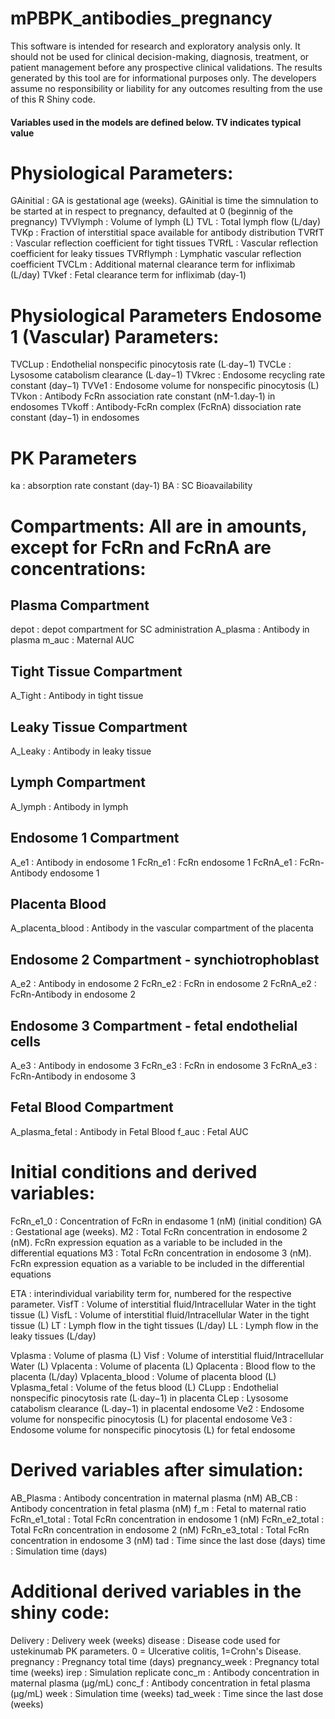 # mPBPK_antibodies_pregnancy
This software is intended for research and exploratory analysis only. It should not be used for clinical decision-making, diagnosis, treatment, or patient management before any prospective clinical validations. The results generated by this tool are for informational purposes only. The developers assume no responsibility or liability for any outcomes resulting from the use of this R Shiny code.


#### Variables used in the models are defined below. TV indicates typical value #####

# Physiological Parameters:
GAinitial         : GA is gestational age (weeks). GAinitial is time the simnulation to be started at in respect to pregnancy, defaulted at 0 (beginnig of the pregnancy)
TVVlymph          : Volume of lymph (L) 
TVL               : Total lymph flow (L/day) 
TVKp              : Fraction of interstitial space available for antibody distribution
TVRfT             : Vascular reflection coefficient for tight tissues
TVRfL             : Vascular reflection coefficient for leaky tissues
TVRflymph         : Lymphatic vascular reflection coefficient
TVCLm             : Additional maternal clearance term for infliximab (L/day)
TVkef             : Fetal clearance term for infliximab (day-1)

# Physiological Parameters Endosome 1 (Vascular) Parameters:
TVCLup            : Endothelial nonspecific pinocytosis rate (L∙day−1) 
TVCLe             : Lysosome catabolism clearance (L∙day−1)
TVkrec            : Endosome recycling rate constant (day−1)
TVVe1             : Endosome volume for nonspecific pinocytosis (L) 
TVkon             : Antibody FcRn association rate constant (nM-1.day-1) in endosomes
TVkoff            : Antibody-FcRn complex (FcRnA) dissociation rate constant (day−1) in endosomes

# PK Parameters
ka                : absorption rate constant (day-1)
BA                : SC Bioavailability

# Compartments: All are in amounts, except for FcRn and FcRnA are concentrations:
## Plasma Compartment
depot             : depot compartment for SC administration
A_plasma          : Antibody in plasma
m_auc             : Maternal AUC
  
## Tight Tissue Compartment
A_Tight           : Antibody in tight tissue

## Leaky Tissue Compartment
A_Leaky           : Antibody in leaky tissue

## Lymph Compartment
A_lymph           : Antibody in lymph
  
## Endosome 1 Compartment
A_e1              : Antibody in endosome 1
FcRn_e1           : FcRn endosome 1
FcRnA_e1          : FcRn-Antibody endosome 1

## Placenta Blood
A_placenta_blood  : Antibody in the vascular compartment of the placenta

## Endosome 2 Compartment - synchiotrophoblast
A_e2              : Antibody in endosome 2
FcRn_e2           : FcRn in endosome 2
FcRnA_e2          : FcRn-Antibody in endosome 2

## Endosome 3 Compartment - fetal endothelial cells
A_e3              : Antibody in endosome 3
FcRn_e3           : FcRn in endosome 3
FcRnA_e3          : FcRn-Antibody in endosome 3

## Fetal Blood Compartment
A_plasma_fetal    : Antibody in Fetal Blood
f_auc             : Fetal AUC


# Initial conditions and derived variables:
FcRn_e1_0         : Concentration of FcRn in endasome 1 (nM) (initial condition)
GA                : Gestational age (weeks). 
M2                : Total FcRn concentration in endosome 2 (nM). FcRn expression equation as a variable to be included in the differential equations
M3                : Total FcRn concentration in endosome 3 (nM). FcRn expression equation as a variable to be included in the differential equations

ETA               : interindividual variability term for, numbered for the respective parameter.
VisfT             : Volume of interstitial fluid/Intracellular Water in the tight tissue (L)
VisfL             : Volume of interstitial fluid/Intracellular Water in the tight tissue (L)
LT                : Lymph flow in the tight tissues (L/day)
LL                : Lymph flow in the leaky tissues (L/day)

Vplasma           : Volume of plasma (L)
Visf              : Volume of interstitial fluid/Intracellular Water (L)
Vplacenta         : Volume of placenta (L)
Qplacenta         : Blood flow to the placenta (L/day)
Vplacenta_blood   : Volume of placenta blood (L)
Vplasma_fetal     : Volume of the fetus blood (L)
CLupp             : Endothelial nonspecific pinocytosis rate (L∙day−1) in placenta
CLep              : Lysosome catabolism clearance (L∙day−1) in placental endosome
Ve2               : Endosome volume for nonspecific pinocytosis (L) for placental endosome
Ve3               : Endosome volume for nonspecific pinocytosis (L) for fetal endosome

# Derived variables after simulation:
AB_Plasma         : Antibody concentration in maternal plasma (nM)
AB_CB             : Antibody concentration in fetal plasma (nM)
f_m               : Fetal to maternal ratio
FcRn_e1_total     : Total FcRn concentration in endosome 1 (nM)
FcRn_e2_total     : Total FcRn concentration in endosome 2 (nM)
FcRn_e3_total     : Total FcRn concentration in endosome 3 (nM)
tad               : Time since the last dose (days)
time              : Simulation time (days)

# Additional derived variables in the shiny code:
Delivery          : Delivery week (weeks)
disease           : Disease code used for ustekinumab PK parameters. 0 = Ulcerative colitis, 1=Crohn's Disease.
pregnancy         : Pregnancy total time (days)
pregnancy_week    : Pregnancy total time (weeks)
irep              : Simulation replicate
conc_m            : Antibody concentration in maternal plasma (μg/mL)
conc_f            : Antibody concentration in fetal plasma (μg/mL)
week              : Simulation time (weeks)
tad_week          : Time since the last dose (weeks)
